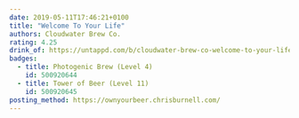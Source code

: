 ```yaml
---
date: 2019-05-11T17:46:21+0100
title: "Welcome To Your Life"
authors: Cloudwater Brew Co.
rating: 4.25
drink_of: https://untappd.com/b/cloudwater-brew-co-welcome-to-your-life/3182496
badges:
  - title: Photogenic Brew (Level 4)
    id: 500920644
  - title: Tower of Beer (Level 11)
    id: 500920645
posting_method: https://ownyourbeer.chrisburnell.com/
---
```

